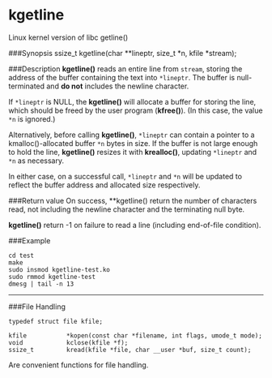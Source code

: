 kgetline
========

Linux kernel version of libc getline()

###Synopsis
    ssize_t kgetline(char **lineptr, size_t *n, kfile *stream);

###Description
**kgetline()** reads an entire line from `stream`, storing the address of the buffer containing the text into `*lineptr`. The buffer is null-terminated and **do not** includes the newline character.

If `*lineptr` is NULL, the **kgetline()** will allocate a buffer for storing the line, which should be freed by the user program (**kfree()**). (In this case, the value `*n` is ignored.)

Alternatively, before calling **kgetline()**, `*lineptr` can contain a pointer to a kmalloc()-allocated buffer `*n` bytes in size. If the buffer is not large enough to hold the line, **kgetline()** resizes it with **krealloc()**, updating `*lineptr` and `*n` as necessary.

In  either case, on a successful call, `*lineptr` and `*n` will be updated to reflect the buffer address and allocated size respectively.

###Return value
On success, **kgetline() return the number of characters read, not including the newline character and the terminating null byte.

**kgetline()** return -1 on failure to read a line (including end-of-file condition).

###Example

    cd test
    make
    sudo insmod kgetline-test.ko
    sudo rmmod kgetline-test
    dmesg | tail -n 13

------------------------------

###File Handling

    typedef struct file kfile;

    kfile           *kopen(const char *filename, int flags, umode_t mode);
    void            kclose(kfile *f);
    ssize_t         kread(kfile *file, char __user *buf, size_t count);

Are convenient functions for file handling.
